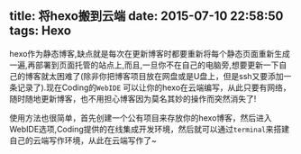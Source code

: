 title: 将hexo搬到云端
date: 2015-07-10 22:58:50
tags: Hexo
---

hexo作为静态博客,缺点就是每次在更新博客时都要重新将每个静态页面重新生成一遍,再部署到页面托管的站点上,而且,一旦你不在自己的电脑旁,想要更新一下自己的博客就太困难了(除非你把博客项目放在网盘或是U盘上，但是ssh又要添加一条记录了).现在Coding的`WebIDE` 可以让你的hexo在云端编写，从此只要有网络，随时随地更新博客，也不用担心博客因为莫名其妙的操作而突然消失了!

使用方法也很简单，首先创建一个公有项目来存放你的hexo博客，然后进入WebIDE选项,Coding提供的在线集成开发环境，然后就可以通过`terminal`来搭建自己的云端写作环境，从此在云端写作了~
